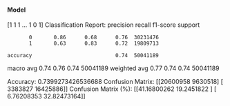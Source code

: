 #### Model
[1 1 1 ... 1 0 1]
Classification Report:
              precision    recall  f1-score   support

           0       0.86      0.68      0.76  30231476
           1       0.63      0.83      0.72  19809713

    accuracy                           0.74  50041189
   macro avg       0.74      0.76      0.74  50041189
weighted avg       0.77      0.74      0.74  50041189

Accuracy: 0.7399273426536688
Confusion Matrix:
[[20600958  9630518]
 [ 3383827 16425886]]
Confusion Matrix (%):
[[41.16800262 19.2451822 ]
 [ 6.76208353 32.82473164]]

